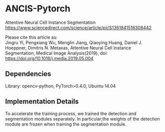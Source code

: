 # ANCIS-Pytorch
Attentive Neural Cell Instance Segmentation
https://www.sciencedirect.com/science/article/pii/S1361841518308442


Please  cite  this  article  as:  
Jingru Yi,  Pengxiang Wu,  Menglin Jiang,  Qiaoying Huang, Daniel J. Hoeppner, Dimitris N. Metaxas, Attentive Neural Cell Instance Segmentation, Medical Image Analysis(2019), 
doi: https://doi.org/10.1016/j.media.2019.05.004
 

## Dependencies
Library: opencv-python, PyTorch>0.4.0, Ubuntu 14.04

## Implementation Details
To accelerate the training process, we trained the detection and segmentation modules separately.  In particular,the weights of the detection module are frozen when training the segmentation module.